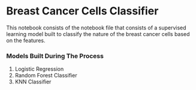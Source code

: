 # Breast Cancer Cells Classifier

This notebook consists of the notebook file that consists of a supervised learning model built to classify the nature of the breast cancer cells based on the features.

### Models Built During The Process 
1. Logistic Regression 
2. Random Forest Classifier 
3. KNN Classifier 
